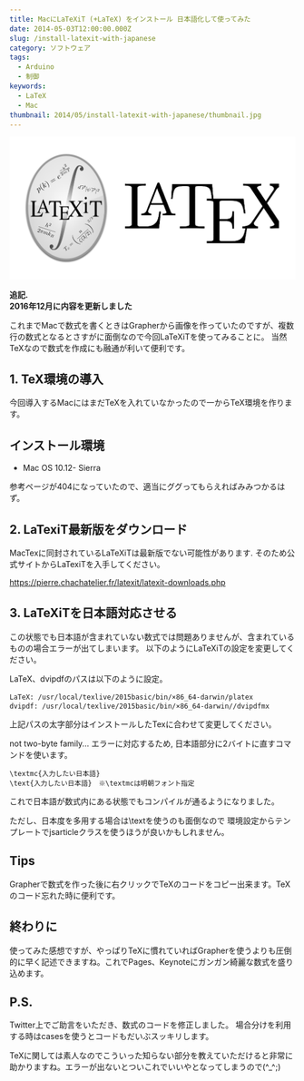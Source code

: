 ```yaml
---
title: MacにLaTeXiT (+LaTeX) をインストール 日本語化して使ってみた
date: 2014-05-03T12:00:00.000Z
slug: /install-latexit-with-japanese
category: ソフトウェア
tags:
  - Arduino
  - 制御
keywords:
  - LaTeX
  - Mac
thumbnail: 2014/05/install-latexit-with-japanese/thumbnail.jpg
---
```


![thumbnail](./thumbnail.jpg)

**追記.**<br/>
**2016年12月に内容を更新しました**

これまでMacで数式を書くときはGrapherから画像を作っていたのですが、複数行の数式となるとさすがに面倒なので今回LaTeXiTを使ってみることに。 当然TeXなので数式を作成にも融通が利いて便利です。

## 1. TeX環境の導入

今回導入するMacにはまだTeXを入れていなかったので一からTeX環境を作ります。

## インストール環境

* Mac OS 10.12- Sierra

参考ページが404になっていたので、適当にググってもらえればみみつかるはず。

## 2. LaTexiT最新版をダウンロード

MacTexに同封されているLaTeXiTは最新版でない可能性があります. そのため公式サイトからLaTexiTを入手してください。

<https://pierre.chachatelier.fr/latexit/latexit-downloads.php>

## 3. LaTeXiTを日本語対応させる

この状態でも日本語が含まれていない数式では問題ありませんが、含まれているものの場合エラーが出てしまいます。 以下のようにLaTeXiTの設定を変更してください。

LaTeX、dvipdfのパスは以下のように設定。

```
LaTeX: /usr/local/texlive/2015basic/bin/×86_64-darwin/platex
dvipdf: /usr/local/texlive/2015basic/bin/×86_64-darwin//dvipdfmx
```

上記パスの太字部分はインストールしたTexに合わせて変更してください。

not two-byte family... エラーに対応するため, 日本語部分に2バイトに直すコマンドを使います。

```
\textmc{入力したい日本語}
\text{入力したい日本語}　※\textmcは明朝フォント指定
```

これで日本語が数式内にある状態でもコンパイルが通るようになりました。

ただし、日本度を多用する場合は\textを使うのも面倒なので
環境設定からテンプレートでjsarticleクラスを使うほうが良いかもしれません。

## Tips

Grapherで数式を作った後に右クリックでTeXのコードをコピー出来ます。TeXのコード忘れた時に便利です。

## 終わりに

使ってみた感想ですが、やっぱりTeXに慣れていればGrapherを使うよりも圧倒的に早く記述できますね。これでPages、Keynoteにガンガン綺麗な数式を盛り込めます。

## P.S.

Twitter上でご助言をいただき、数式のコードを修正しました。
場合分けを利用する時はcasesを使うとコードもだいぶスッキリします。

TeXに関しては素人なのでこういった知らない部分を教えていただけると非常に助かりますね。エラーが出ないとついこれでいいやとなってしまうので(^_^;)
